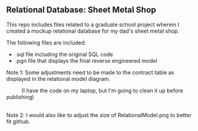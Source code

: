 ## Relational Database: Sheet Metal Shop

This repo includes files related to a graduate school project wherein I created a mockup relational database for my dad's sheet metal shop. 

The following files are included:
- .sql file including the original SQL code
- .pgn file that displays the final reverse engineered model

<div>
Note 1: Some adjustments need to be made to the contract table as displayed in the relational model diagram.
</div>
<div>
<p style="text-indent: 40px">(I have the code on my laptop, but I'm going to clean it up before publishing)</p>
</br>Note 2: I would also like to adjust the size of RelationalModel.png to better fit github. 
